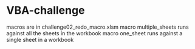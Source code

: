 # VBA-challenge
macros are in challenge02_redo_macro.xlsm
macro multiple_sheets runs against all the sheets in the workbook
macro one_sheet runs against a single sheet in a workbook
